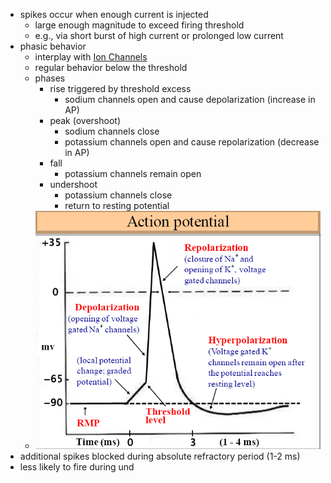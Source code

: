+ spikes occur when enough current is injected
	+ large enough magnitude to exceed firing threshold
	+ e.g., via short burst of high current or prolonged low current
+ phasic behavior
	+ interplay with [Ion Channels](Ion%20Channels.md)
	+ regular behavior below the threshold
	+ phases
		+ rise triggered by threshold excess
			+ sodium channels open and cause depolarization (increase in AP)
		+ peak (overshoot)
			+ sodium channels close
			+ potassium channels open and cause repolarization (decrease in AP)
		+ fall
			+ potassium channels remain open
		+ undershoot
			+ potassium channels close
			+ return to resting potential
	+ ![](../../../../z_images/Pasted%20image%2020250616121053.png)
+ additional spikes blocked during absolute refractory period (1-2 ms)
+ less likely to fire during und